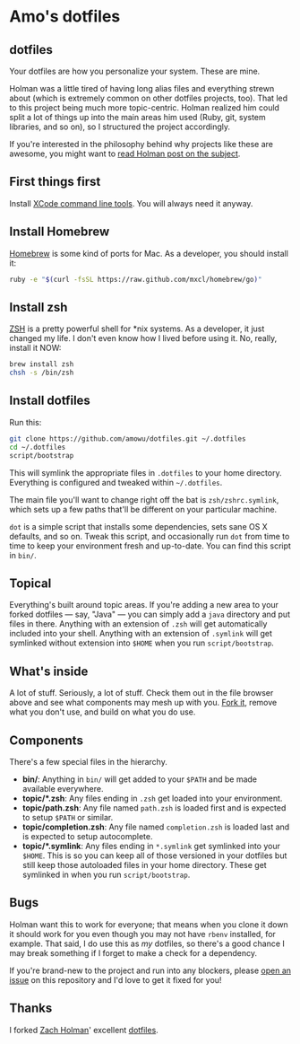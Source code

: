 # Amo's dotfiles

## dotfiles

Your dotfiles are how you personalize your system. These are mine.

Holman was a little tired of having long alias files and everything strewn about
(which is extremely common on other dotfiles projects, too). That led to this
project being much more topic-centric. Holman realized him could split a lot of things
up into the main areas him used (Ruby, git, system libraries, and so on), so I
structured the project accordingly.

If you're interested in the philosophy behind why projects like these are
awesome, you might want to [read Holman post on the
subject](http://zachholman.com/2010/08/dotfiles-are-meant-to-be-forked/).

## First things first

Install [XCode command line tools](https://developer.apple.com/devcenter/mac/index.action). You will always need it anyway.

## Install Homebrew

[Homebrew](http://mxcl.github.com/homebrew/) is some kind of ports for Mac. As a developer, you should install it:

```sh
ruby -e "$(curl -fsSL https://raw.github.com/mxcl/homebrew/go)"
```

## Install zsh

[ZSH](http://www.zsh.org/) is a pretty powerful shell for *nix systems. As a developer, it just changed my life. I don't even know how I lived before using it. No, really, install it NOW:

```sh
brew install zsh
chsh -s /bin/zsh
```

## Install dotfiles

Run this:

```sh
git clone https://github.com/amowu/dotfiles.git ~/.dotfiles
cd ~/.dotfiles
script/bootstrap
```

This will symlink the appropriate files in `.dotfiles` to your home directory.
Everything is configured and tweaked within `~/.dotfiles`.

The main file you'll want to change right off the bat is `zsh/zshrc.symlink`,
which sets up a few paths that'll be different on your particular machine.

`dot` is a simple script that installs some dependencies, sets sane OS X
defaults, and so on. Tweak this script, and occasionally run `dot` from
time to time to keep your environment fresh and up-to-date. You can find
this script in `bin/`.

## Topical

Everything's built around topic areas. If you're adding a new area to your
forked dotfiles — say, "Java" — you can simply add a `java` directory and put
files in there. Anything with an extension of `.zsh` will get automatically
included into your shell. Anything with an extension of `.symlink` will get
symlinked without extension into `$HOME` when you run `script/bootstrap`.

## What's inside

A lot of stuff. Seriously, a lot of stuff. Check them out in the file browser
above and see what components may mesh up with you.
[Fork it](https://github.com/amowu/dotfiles/fork), remove what you don't
use, and build on what you do use.

## Components

There's a few special files in the hierarchy.

- **bin/**: Anything in `bin/` will get added to your `$PATH` and be made
  available everywhere.
- **topic/\*.zsh**: Any files ending in `.zsh` get loaded into your
  environment.
- **topic/path.zsh**: Any file named `path.zsh` is loaded first and is
  expected to setup `$PATH` or similar.
- **topic/completion.zsh**: Any file named `completion.zsh` is loaded
  last and is expected to setup autocomplete.
- **topic/\*.symlink**: Any files ending in `*.symlink` get symlinked into
  your `$HOME`. This is so you can keep all of those versioned in your dotfiles
  but still keep those autoloaded files in your home directory. These get
  symlinked in when you run `script/bootstrap`.

## Bugs

Holman want this to work for everyone; that means when you clone it down it should
work for you even though you may not have `rbenv` installed, for example. That
said, I do use this as *my* dotfiles, so there's a good chance I may break
something if I forget to make a check for a dependency.

If you're brand-new to the project and run into any blockers, please
[open an issue](https://github.com/holman/dotfiles/issues) on this repository
and I'd love to get it fixed for you!

## Thanks

I forked [Zach Holman](http://github.com/holman)' excellent
[dotfiles](http://github.com/holman/dotfiles).
